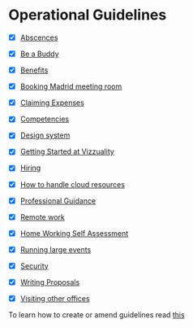 # Operational Guidelines

- [x] [Abscences](absences.md)
- [x] [Be a Buddy](be-a-buddy.md)
- [x] [Benefits](benefits.md)
- [x] [Booking Madrid meeting room](madrid-meeting-room.md)
- [x] [Claiming Expenses](claiming-expenses.md)
- [x] [Competencies](competencies.md)
- [x] [Design system](design-system.md)
- [x] [Getting Started at Vizzuality](how-to-get-started-at-vizzuality.md)
- [x] [Hiring](hiring.md)
- [x] [How to handle cloud resources](how-to-handle-cloud-resources.md)
- [x] [Professional Guidance](professional-guidance.md)
- [x] [Remote work](remote-work.md)
- [x] [Home Working  Self Assessment](home-working-self-assessment.md)
- [x] [Running large events](how-to-run-big-events.md)
- [x] [Security](security.md)
- [x] [Writing Proposals](writing-proposals.md)
- [x] [Visiting other offices](visiting-other-offices.md)



To learn how to create or amend guidelines read [this](https://github.com/Vizzuality/playbook/blob/master/README.md)
